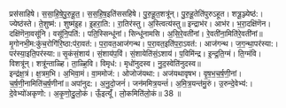 

  
प्रस॑साहिषे। स॒सा॒हि॒षे॒पु॒रु॒हू॒त॒। स॒स॒हि॒ष॒इति॑ससहिषे। पु॒रु॒हू॒त॒शत्रू॑न्। पु॒रु॒हू॒तेति॑पुरुऽहूत। शत्रू॒ञ्ज्येष्ठ॑:। ज्येष्ठ॑स्ते। ते॒शुष्म॑:। शुष्म॑इ॒ह। इ॒हरा॒ति:। रा॒तिर॑स्तु। अ॒स्त्वित्य॑स्तु॥ इन्द्राभ॑र। आभ॑र। भ॒रा॒दक्षि॑णॆन। दक्षि॑णॆना॒वसू॑नि। वसू॑नि॒पति॑:। पति॒स्सिन्धू॑नां। सिन्धू॑नामसि। अ॒सि॒रे॒वती॑नां। रे॒वती॑ना॒मिति॑रे॒वती॑नां॥  
मृ॒गोनभी॒म:कु॑च॒रोगि॑रि॒ष्ठा:प॑रा॒वत॑:। प॒रा॒वत॒आज॑गन्थ। प॒रा॒वत॒इति॑प॒रा॒ऽवत॑:। आज॑गन्थ। ज॒ग॒न्था॒पर॑स्या:। पर॑स्या॒इति॒पर॑स्या:॥ सृ॒कंसं॒शाय॑। सं॒शाय॑प॒विं। सं॒शायेति॑सं॒ऽशाय॑। प॒विमि॑न्द्र। इ॒न्द्र॒ति॒ग्मं। ति॒ग्मंवि। विशत्रू॑न्। शत्रू॑न्ताळ्हि। ता॒ळ्हि॒वि। विमृध॑:। मृधो॑नुदस्व। नु॒द॒स्वेति॑नुदस्व॥  
इन्द्र॑क्ष॒त्रं। क्ष॒त्रम॒भि। अ॒भिवा॒मं। वा॒ममोज॑:। ओजोज॑यथा:। अज॑यथावृषभ। वृ॒ष॒भ॒च॒र्ष॒णी॒नां। च॒र्ष॒णी॒नामिति॑च॒र्ष॒णीनां॥ अपा॑नुद:। अ॒नु॒दो॒जनं॑। जन॑ममित्र॒यन्तं॑। अ॒मि॒त्र॒यन्त॑मु॒रुं। उ॒रुन्दे॒वेभ्य॑:। दे॒वेभ्यो॑अकृणो:। अ॒कृ॒णो॒दु॒लो॒कं। ऊँ॒इत्यूँ॑। लो॒कमिति॑लो॒कं॥ 38 ॥  
